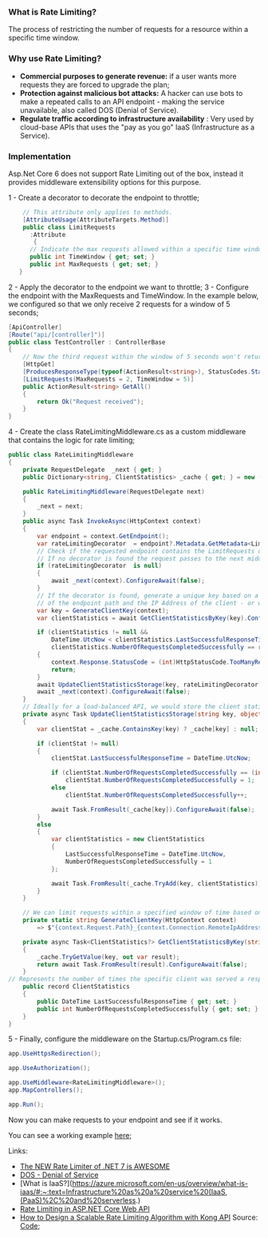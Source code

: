 ### What is Rate Limiting?
The process of restricting the number of requests for a resource within a specific time window.

### Why use Rate Limiting?

- **Commercial purposes to generate revenue:** if a user wants more requests they are forced to upgrade the plan;
- **Protection against malicious bot attacks:** A hacker can use bots to make a repeated calls to an API endpoint -
  making the service unavailable, also called DOS (Denial of Service).
- **Regulate traffic according to infrastructure availability** :  Very used by cloud-base APIs that uses the "pay as
  you go" IaaS (Infrastructure as a Service).

### Implementation

Asp.Net Core 6 does not support Rate Limiting out of the box, instead it provides middleware extensibility options for
this purpose.

1 - Create a decorator to decorate the endpoint to throttle;

```cs
    // This attribute only applies to methods.
    [AttributeUsage(AttributeTargets.Method)]
    public class LimitRequests
      :Attribute
	   {
      // Indicate the max requests allowed within a specific time window
      public int TimeWindow { get; set; }
      public int MaxRequests { get; set; }
   }
```

2 - Apply the decorator to the endpoint we want to throttle;
3 - Configure the endpoint with the MaxRequests and TimeWindow. In the example below, we configured so that we only
receive 2 requests for a window of 5 seconds;

```cs
[ApiController]
[Route("api/[controller]")]
public class TestController : ControllerBase
{
	// Now the third request within the window of 5 seconds won't return a successful response
    [HttpGet]
    [ProducesResponseType(typeof(ActionResult<string>), StatusCodes.Status200OK)]
    [LimitRequests(MaxRequests = 2, TimeWindow = 5)]
    public ActionResult<string> GetAll()
    {
        return Ok("Request received");
    }
}
```

4 - Create the class RateLimitingMiddleware.cs as a custom middleware that contains the logic for rate limiting;

```cs
public class RateLimitingMiddleware
{
    private RequestDelegate  _next { get; }
    public Dictionary<string, ClientStatistics> _cache { get; } = new ();

    public RateLimitingMiddleware(RequestDelegate next)
    {
        _next = next;
    }
    public async Task InvokeAsync(HttpContext context)
    {
        var endpoint = context.GetEndpoint();
        var rateLimitingDecorator  = endpoint?.Metadata.GetMetadata<LimitRequests>();
        // Check if the requested endpoint contains the LimitRequests decorator.
        // If no decorator is found the request passes to the next middleware
        if (rateLimitingDecorator  is null)
        {
            await _next(context).ConfigureAwait(false);
        }
        // If the decorator is found, generate a unique key based on a combination
        // of the endpoint path and the IP Address of the client - or wahatver you like.
        var key = GenerateClientKey(context);
        var clientStatistics = await GetClientStatisticsByKey(key).ConfigureAwait(false);

        if (clientStatistics != null &&
            DateTime.UtcNow < clientStatistics.LastSuccessfulResponseTime.AddSeconds(rateLimitingDecorator !.TimeWindow) &&
            clientStatistics.NumberOfRequestsCompletedSuccessfully == rateLimitingDecorator .MaxRequests)
        {
            context.Response.StatusCode = (int)HttpStatusCode.TooManyRequests;
            return;
        }
        await UpdateClientStatisticsStorage(key, rateLimitingDecorator !.MaxRequests).ConfigureAwait(false);
        await _next(context).ConfigureAwait(false);
    }
    // Ideally for a load-balanced API, we would store the client statistics data in a distributed cache like Redis and Memcached.
    private async Task UpdateClientStatisticsStorage(string key, object maxRequests)
    {
        var clientStat = _cache.ContainsKey(key) ? _cache[key] : null;

        if (clientStat != null)
        {
            clientStat.LastSuccessfulResponseTime = DateTime.UtcNow;

            if (clientStat.NumberOfRequestsCompletedSuccessfully == (int) maxRequests)
                clientStat.NumberOfRequestsCompletedSuccessfully = 1;
            else
                clientStat.NumberOfRequestsCompletedSuccessfully++;

            await Task.FromResult(_cache[key]).ConfigureAwait(false);
        }
        else
        {
            var clientStatistics = new ClientStatistics
            {
                LastSuccessfulResponseTime = DateTime.UtcNow,
                NumberOfRequestsCompletedSuccessfully = 1
            };

            await Task.FromResult(_cache.TryAdd(key, clientStatistics)).ConfigureAwait(false);
        }
    }

    // We can limit requests within a specified window of time based on the IP address, user id, or a client key.
    private static string GenerateClientKey(HttpContext context)
        => $"{context.Request.Path}_{context.Connection.RemoteIpAddress}";

    private async Task<ClientStatistics?> GetClientStatisticsByKey(string key)
    {
        _cache.TryGetValue(key, out var result);
        return await Task.FromResult(result).ConfigureAwait(false);
    }
// Represents the number of times the specific client was served a response and the time of the last successful response.
    public record ClientStatistics
    {
        public DateTime LastSuccessfulResponseTime { get; set; }
        public int NumberOfRequestsCompletedSuccessfully { get; set; }
    }
}
```

5 - Finally, configure the middleware on the Startup.cs/Program.cs file:

```cs
app.UseHttpsRedirection();

app.UseAuthorization();

app.UseMiddleware<RateLimitingMiddleware>();
app.MapControllers();

app.Run();
```

Now you can make requests to your endpoint and see if it works.

You can see a working example [here](https://github.com/edward-teixeira/asp-net-core-samples/tree/master/src/RateLimiting);

Links:
- [The NEW Rate Limiter of .NET 7 is AWESOME](http://obsidian.md)
- [DOS - Denial of Service](https://en.wikipedia.org/wiki/Denial-of-service_attack)
- [What is IaaS?](https://azure.microsoft.com/en-us/overview/what-is-iaas/#:~:text=Infrastructure%20as%20a%20service%20(IaaS,(PaaS)%2C%20and%20serverless.)
- [Rate Limiting in ASP.NET Core Web API](https://code-maze.com/aspnetcore-web-api-rate-limiting/)
- [How to Design a Scalable Rate Limiting Algorithm with Kong API](https://konghq.com/blog/how-to-design-a-scalable-rate-limiting-algorithm)
Source:
[Code](https://github.com/edward-teixeira/asp-net-core-samples/tree/master/src/RateLimiting);
